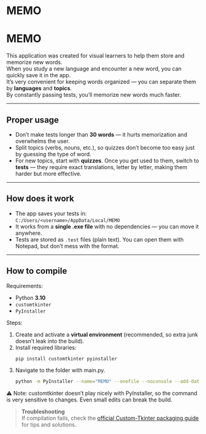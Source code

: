 # MEMO
# MEMO  

This application was created for visual learners to help them store and memorize new words.  
When you study a new language and encounter a new word, you can quickly save it in the app.  
It’s very convenient for keeping words organized — you can separate them by **languages** and **topics**.  
By constantly passing tests, you’ll memorize new words much faster.  

---

## Proper usage  
- Don’t make tests longer than **30 words** — it hurts memorization and overwhelms the user.  
- Split topics (verbs, nouns, etc.), so quizzes don’t become too easy just by guessing the type of word.  
- For new topics, start with **quizzes**. Once you get used to them, switch to **tests** — they require exact translations, letter by letter, making them harder but more effective.  

---

## How does it work  
- The app saves your tests in:  
  `C:/Users/<username>/AppData/Local/MEMO`  
- It works from a **single .exe file** with no dependencies — you can move it anywhere.  
- Tests are stored as `.test` files (plain text). You can open them with Notepad, but don’t mess with the format.  

---

## How to compile  
Requirements:  
- Python **3.10**  
- `customtkinter`  
- `PyInstaller`  

Steps:  
1. Create and activate a **virtual environment** (recommended, so extra junk doesn’t leak into the build).  
2. Install required libraries:  
   ```bash
   pip install customtkinter pyinstaller
3. Navigate to the folder with main.py.
   ```bash
   python -m PyInstaller --name="MEMO" --onefile --noconsole --add-data="venv\Lib\site-packages\customtkinter;customtkinter/" --icon=assets/book.ico main.py
⚠️ Note: customtkinter doesn’t play nicely with PyInstaller, so the command is very sensitive to changes. Even small edits can break the build.

> **Troubleshooting**  
> If compilation fails, check the [official Custom-Tkinter packaging guide](https://github.com/TomSchimansky/CustomTkinter/wiki/Packaging) for tips and solutions.

